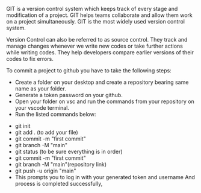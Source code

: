 
GIT is a version control system which keeps track of every stage and modification of a project.
GIT helps teams collaborate and allow them work on a project simultaneously.
GIT is the most widely used version control system.

Version Control can also be referred to as source control.
They track and manage changes whenever we write new codes or take further actions while writing codes.
They help developers compare earlier versions of their codes to fix errors.

To commit a project to github you have to take the following steps:

- Create a folder on your desktop and create a repository bearing same name as your folder.
- Generate a token password on your github.
- Open your folder on vsc and run the commands from your repository on your vscode terminal.
- Run the listed commands below:

* git init
* git add . (to add your file)
* git commit -m "first commit"
* git branch -M "main"
* git status (to be sure everything is in order)
* git commit -m "first commit"
* git branch -M "main"(repository link)
* git push -u origin "main"
* This prompts you to log in with your generated token and username
And process is completed successfully,

